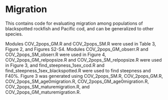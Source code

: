 # Migration
This contains code for evaluating migration among populations of blackspotted rockfish and Pacific cod, and can be generalized to other species.

Modules COV_2pops_GM.R and COV_2pops_SM.R were used in Table 3, Figure 2, and Figures S2-S4. Modules COV_2pops_GM_obserr.R and COV_2pops_SM_obserr.R were used in Figure 4, COV_2pops_GM_relpopsize.R and COV_2pops_SM_relpopsize.R were used in Figure 3, and find_steepness_1sex_cod.R and find_steepness_1sex_blackspotted.R were used to find steepness and F40%. Figure 3 was generated using COV_2pops_SM.R, COV_2pops_GM.R, COV_2pops_SM_age0migration.R, COV_2pops_GM_age0migration.R, COV_2pops_SM_maturemigration.R, and COV_2pops_GM_maturemigration.R.


